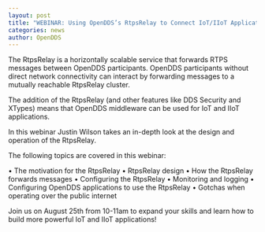 ```yaml
---
layout: post
title: "WEBINAR: Using OpenDDS’s RtpsRelay to Connect IoT/IIoT Applications"
categories: news
author: OpenDDS
---
```

The RtpsRelay is a horizontally scalable service that forwards RTPS messages between OpenDDS participants. OpenDDS participants without direct network connectivity can interact by forwarding messages to a mutually reachable RtpsRelay cluster.

The addition of the RtpsRelay (and other features like DDS Security and XTypes) means that OpenDDS middleware can be used for IoT and IIoT applications.

In this webinar Justin Wilson takes an in-depth look at the design and operation of the RtpsRelay.

The following topics are covered in this webinar:

• The motivation for the RtpsRelay
• RtpsRelay design
• How the RtpsRelay forwards messages
• Configuring the RtpsRelay
• Monitoring and logging
• Configuring OpenDDS applications to use the RtpsRelay
• Gotchas when operating over the public internet

Join us on August 25th from 10-11am to expand your skills and learn how to build more powerful IoT and IIoT applications!
